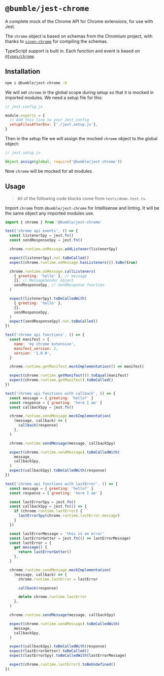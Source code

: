 # `@bumble/jest-chrome`

A complete mock of the Chrome API for Chrome extensions, for use
with Jest.

The `chrome` object is based on schemas from the Chromium
project, with thanks to
[`sinon-chrome`](https://github.com/acvetkov/sinon-chrome) for
compiling the schemas.

TypeScript support is built in. Each function and event is based
on
[`@types/chrome`](https://www.npmjs.com/package/@types/chrome).

## Installation

```sh
npm i @bumble/jest-chrome -D
```

We will set `chrome` in the global scope during setup so that it
is mocked in imported modules. We need a setup file for this:

```javascript
// jest.config.js

module.exports = {
  // Add this line to your Jest config
  setupFilesAfterEnv: ['./jest.setup.js'],
}
```

Then in the setup file we will assign the mocked `chrome` object
to the global object:

```javascript
// jest.setup.js

Object.assign(global, require('@bumble/jest-chrome'))
```

Now `chrome` will be mocked for all modules.

## Usage

> All of the following code blocks come from
> `tests/demo.test.ts`.

Import `chrome` from `@bumble/jest-chrome` for Intellisense and
linting. It will be the same object any imported modules use.

```javascript
import { chrome } from '@bumble/jest-chrome'
```

<!-- TODO: explain events -->

```javascript
test('chrome api events', () => {
  const listenerSpy = jest.fn()
  const sendResponseSpy = jest.fn()

  chrome.runtime.onMessage.addListener(listenerSpy)

  expect(listenerSpy).not.toBeCalled()
  expect(chrome.runtime.onMessage.hasListeners()).toBe(true)

  chrome.runtime.onMessage.callListeners(
    { greeting: 'hello' }, // message
    {}, // MessageSender object
    sendResponseSpy, // SendResponse function
  )

  expect(listenerSpy).toBeCalledWith(
    { greeting: 'hello' },
    {},
    sendResponseSpy,
  )
  expect(sendResponseSpy).not.toBeCalled()
})
```

<!-- TODO: explain simple functions -->

```javascript
test('chrome api functions', () => {
  const manifest = {
    name: 'my chrome extension',
    manifest_version: 2,
    version: '1.0.0',
  }

  chrome.runtime.getManifest.mockImplementation(() => manifest)

  expect(chrome.runtime.getManifest()).toEqual(manifest)
  expect(chrome.runtime.getManifest).toBeCalled()
})
```

<!-- TODO: explain functions with callback -->

```javascript
test('chrome api functions with callback', () => {
  const message = { greeting: 'hello?' }
  const response = { greeting: 'here I am' }
  const callbackSpy = jest.fn()

  chrome.runtime.sendMessage.mockImplementation(
    (message, callback) => {
      callback(response)
    },
  )

  chrome.runtime.sendMessage(message, callbackSpy)

  expect(chrome.runtime.sendMessage).toBeCalledWith(
    message,
    callbackSpy,
  )
  expect(callbackSpy).toBeCalledWith(response)
})
```

<!-- TODO: explain callbacks with lastError -->

```javascript
test('chrome api functions with lastError', () => {
  const message = { greeting: 'hello?' }
  const response = { greeting: 'here I am' }

  const lastErrorSpy = jest.fn()
  const callbackSpy = jest.fn(() => {
    if (chrome.runtime.lastError) {
      lastErrorSpy(chrome.runtime.lastError.message)
    }
  })

  const lastErrorMessage = 'this is an error'
  const lastErrorGetter = jest.fn(() => lastErrorMessage)
  const lastError = {
    get message() {
      return lastErrorGetter()
    },
  }

  chrome.runtime.sendMessage.mockImplementation(
    (message, callback) => {
      chrome.runtime.lastError = lastError

      callback(response)

      delete chrome.runtime.lastError
    },
  )

  chrome.runtime.sendMessage(message, callbackSpy)

  expect(chrome.runtime.sendMessage).toBeCalledWith(
    message,
    callbackSpy,
  )

  expect(callbackSpy).toBeCalledWith(response)
  expect(lastErrorGetter).toBeCalled()
  expect(lastErrorSpy).toBeCalledWith(lastErrorMessage)

  expect(chrome.runtime.lastError).toBeUndefined()
})
```
